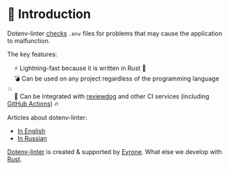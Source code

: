 # 📃 Introduction

Dotenv-linter [checks](checks/index.md) `.env` files for problems that may cause the application to malfunction.

The key features:
<p>
&nbsp;&nbsp;&nbsp;&nbsp;⚡️&nbsp;Lightning-fast because it is written in Rust 🦀<br />
&nbsp;&nbsp;&nbsp;&nbsp;💣&nbsp;Can be used on any project regardless of the programming language 💥<br />
&nbsp;&nbsp;&nbsp;&nbsp;🚀&nbsp;Can be integrated with <a href="https://github.com/reviewdog/reviewdog">reviewdog</a> and other CI services (including <a href="https://github.com/dotenv-linter/action-dotenv-linter">GitHub Actions</a>) 🔥
</p>

Articles about dotenv-linter:
* [In English](https://evrone.com/dotenv-linter?utm_source=github&utm_campaign=dotenv-linter)
* [In Russian](https://www.mgrachev.com/2020/04/20/dotenv-linter)

[Dotenv-linter](https://evrone.com/dotenv-linter?utm_source=github&utm_campaign=dotenv-linter) is created & supported by [Evrone](https://evrone.com/?utm_source=github&utm_campaign=dotenv-linter). What else we develop with [Rust](https://evrone.com/rust?utm_source=github&utm_campaign=dotenv-linter).

